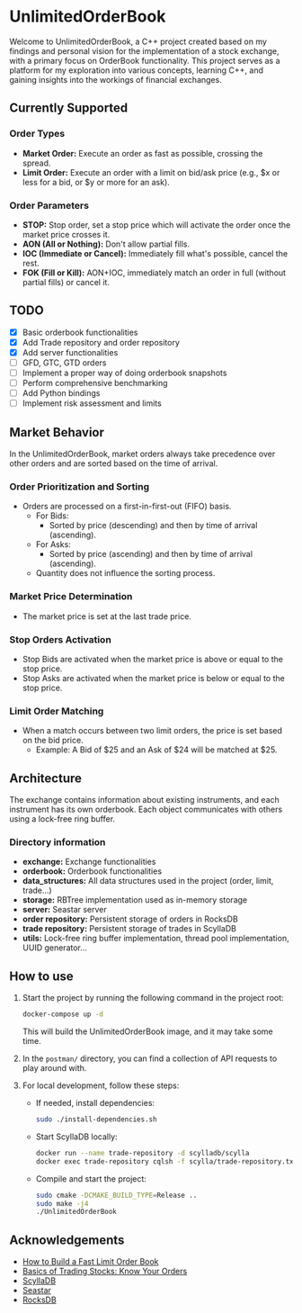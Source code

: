 # UnlimitedOrderBook

Welcome to UnlimitedOrderBook, a C++ project created based on my findings and personal vision for the implementation of a stock exchange, with a primary focus on OrderBook functionality. This project serves as a platform for my exploration into various concepts, learning C++, and gaining insights into the workings of financial exchanges.

## Currently Supported

### Order Types
- **Market Order:** Execute an order as fast as possible, crossing the spread.
- **Limit Order:** Execute an order with a limit on bid/ask price (e.g., $x or less for a bid, or $y or more for an ask).

### Order Parameters
- **STOP:** Stop order, set a stop price which will activate the order once the market price crosses it.
- **AON (All or Nothing):** Don't allow partial fills.
- **IOC (Immediate or Cancel):** Immediately fill what's possible, cancel the rest.
- **FOK (Fill or Kill):** AON+IOC, immediately match an order in full (without partial fills) or cancel it.

## TODO

* [x] Basic orderbook functionalities
* [x] Add Trade repository and order repository
* [x] Add server functionalities
* [ ] GFD, GTC, GTD orders
* [ ] Implement a proper way of doing orderbook snapshots
* [ ] Perform comprehensive benchmarking
* [ ] Add Python bindings
* [ ] Implement risk assessment and limits

## Market Behavior

In the UnlimitedOrderBook, market orders always take precedence over other orders and are sorted based on the time of arrival.

### Order Prioritization and Sorting
- Orders are processed on a first-in-first-out (FIFO) basis.
  - For Bids:
    - Sorted by price (descending) and then by time of arrival (ascending).
  - For Asks:
    - Sorted by price (ascending) and then by time of arrival (ascending).
  - Quantity does not influence the sorting process.

### Market Price Determination
- The market price is set at the last trade price.

### Stop Orders Activation
- Stop Bids are activated when the market price is above or equal to the stop price.
- Stop Asks are activated when the market price is below or equal to the stop price.

### Limit Order Matching
- When a match occurs between two limit orders, the price is set based on the bid price.
  - Example: A Bid of $25 and an Ask of $24 will be matched at $25.

## Architecture 

The exchange contains information about existing instruments, and each instrument has its own orderbook. Each object communicates with others using a lock-free ring buffer.

### Directory information
* **exchange:** Exchange functionalities
* **orderbook:** Orderbook functionalities
* **data_structures:** All data structures used in the project (order, limit, trade...)
* **storage:** RBTree implementation used as in-memory storage
* **server:** Seastar server 
* **order repository:** Persistent storage of orders in RocksDB
* **trade repository:** Persistent storage of trades in ScyllaDB
* **utils:** Lock-free ring buffer implementation, thread pool implementation, UUID generator...

## How to use

1. Start the project by running the following command in the project root:

    ```bash
    docker-compose up -d
    ```

   This will build the UnlimitedOrderBook image, and it may take some time.

2. In the `postman/` directory, you can find a collection of API requests to play around with.

3. For local development, follow these steps:

   - If needed, install dependencies:

     ```bash
     sudo ./install-dependencies.sh
     ```

   - Start ScyllaDB locally:

     ```bash
     docker run --name trade-repository -d scylladb/scylla
     docker exec trade-repository cqlsh -f scylla/trade-repository.txt
     ```

   - Compile and start the project:

     ```bash
     sudo cmake -DCMAKE_BUILD_TYPE=Release ..
     sudo make -j4 
     ./UnlimitedOrderBook
     ```

## Acknowledgements

* [How to Build a Fast Limit Order Book](https://web.archive.org/web/20110219163448/http://howtohft.wordpress.com/2011/02/15/how-to-build-a-fast-limit-order-book/)
* [Basics of Trading Stocks: Know Your Orders](https://www.investopedia.com/investing/basics-trading-stock-know-your-orders/)
* [ScyllaDB](https://github.com/scylladb/scylladb/)
* [Seastar](https://github.com/scylladb/seastar)
* [RocksDB](https://github.com/facebook/rocksdb)
